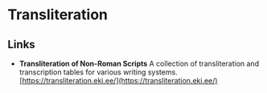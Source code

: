 # Transliteration

## Links

* **Transliteration of Non-Roman Scripts** A collection of transliteration and transcription tables for various writing systems. [https://transliteration.eki.ee/](https://transliteration.eki.ee/)
